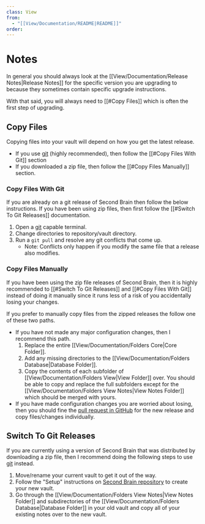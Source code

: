 ```yaml
---
class: View
from:
  - "[[View/Documentation/README|README]]"
order:
---
```

# Notes

In general you should always look at the [[View/Documentation/Release Notes|Release Notes]] for the specific version you are upgrading to because they sometimes contain specific upgrade instructions.

With that said, you will always need to [[#Copy Files]] which is often the first step of upgrading.

## Copy Files

Copying files into your vault will depend on how you get the latest release.
- If you use [git](https://git-scm.com) (highly recommended), then follow the [[#Copy Files With Git]] section
- If you downloaded a zip file, then follow the [[#Copy Files Manually]] section.

### Copy Files With Git

If you are already on a git release of Second Brain then follow the below instructions. If you have been using zip files, then first follow the [[#Switch To Git Releases]] documentation.
1. Open a [git](https://git-scm.com) capable terminal.
2. Change directories to repository/vault directory.
3. Run a `git pull` and resolve any git conflicts that come up.
    - Note: Conflicts only happen if you modify the same file that a release also modifies.

### Copy Files Manually

If you have been using the zip file releases of Second Brain, then it is highly recommended to [[#Switch To Git Releases]] and [[#Copy Files With Git]] instead of doing it manually since it runs less of a risk of you accidentally losing your changes.

If you prefer to manually copy files from the zipped releases the follow one of these two paths.
- If you have not made any major configuration changes, then I recommend this path.
    1. Replace the entire [[View/Documentation/Folders Core|Core Folder]].
    2. Add any missing directories to the [[View/Documentation/Folders Database|Database Folder]].
    3. Copy the contents of each subfolder of [[View/Documentation/Folders View|View Folder]] over. You should be able to copy and replace the full subfolders except for the [[View/Documentation/Folders View Notes|View Notes Folder]] which should be merged with yours.
- If you have made configuration changes you are worried about losing, then you should fine the [pull request in GitHub](https://github.com/brass-raven/second-brain/pulls?q=is%3Apr+is%3Aclosed) for the new release and copy files/changes individually.

## Switch To Git Releases

If you are currently using a version of Second Brain that was distributed by downloading a zip file, then I recommend doing the following steps to use [git](https://git-scm.com) instead.
1. Move/rename your current vault to get it out of the way.
2. Follow the "Setup" instructions on [Second Brain repository](https://github.com/brass-raven/second-brain) to create your new vault.
3. Go through the [[View/Documentation/Folders View Notes|View Notes Folder]] and subdirectories of the [[View/Documentation/Folders Database|Database Folder]] in your old vault and copy all of your existing notes over to the new vault.
